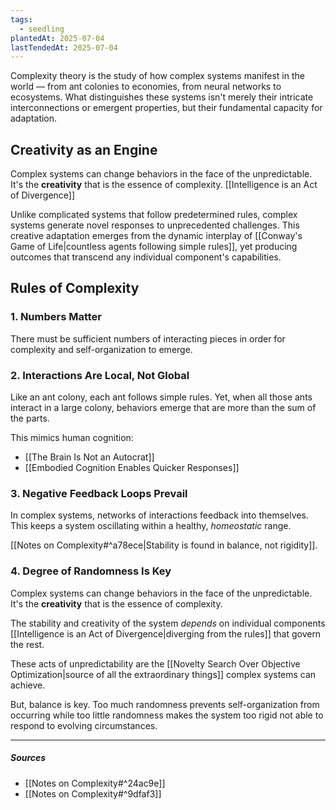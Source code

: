 ```yaml
---
tags:
  - seedling
plantedAt: 2025-07-04
lastTendedAt: 2025-07-04
---
```

Complexity theory is the study of how complex systems manifest in the world — from ant colonies to economies, from neural networks to ecosystems. What distinguishes these systems isn't merely their intricate interconnections or emergent properties, but their fundamental capacity for adaptation.

## Creativity as an Engine

Complex systems can change behaviors in the face of the unpredictable. It's the **creativity** that is the essence of complexity. [[Intelligence is an Act of Divergence]]

Unlike complicated systems that follow predetermined rules, complex systems generate novel responses to unprecedented challenges. This creative adaptation emerges from the dynamic interplay of [[Conway's Game of Life|countless agents following simple rules]], yet producing outcomes that transcend any individual component's capabilities.

## Rules of Complexity

### 1. Numbers Matter

There must be sufficient numbers of interacting pieces in order for complexity and self-organization to emerge.

### 2. Interactions Are Local, Not Global

Like an ant colony, each ant follows simple rules. Yet, when all those ants interact in a large colony, behaviors emerge that are more than the sum of the parts.

This mimics human cognition:

- [[The Brain Is Not an Autocrat]]
- [[Embodied Cognition Enables Quicker Responses]]

### 3. Negative Feedback Loops Prevail

In complex systems, networks of interactions feedback into themselves. This keeps a system oscillating within a healthy, *homeostatic* range.

[[Notes on Complexity#^a78ece|Stability is found in balance, not rigidity]].

### 4. Degree of Randomness Is Key

Complex systems can change behaviors in the face of the unpredictable. It's the **creativity** that is the essence of complexity.

The stability and creativity of the system *depends* on individual components [[Intelligence is an Act of Divergence|diverging from the rules]] that govern the rest.

These acts of unpredictability are the [[Novelty Search Over Objective Optimization|source of all the extraordinary things]] complex systems can achieve.

But, balance is key. Too much randomness prevents self-organization from occurring while too little randomness makes the system too rigid not able to respond to evolving circumstances.

---
##### Sources
- [[Notes on Complexity#^24ac9e]]
- [[Notes on Complexity#^9dfaf3]]